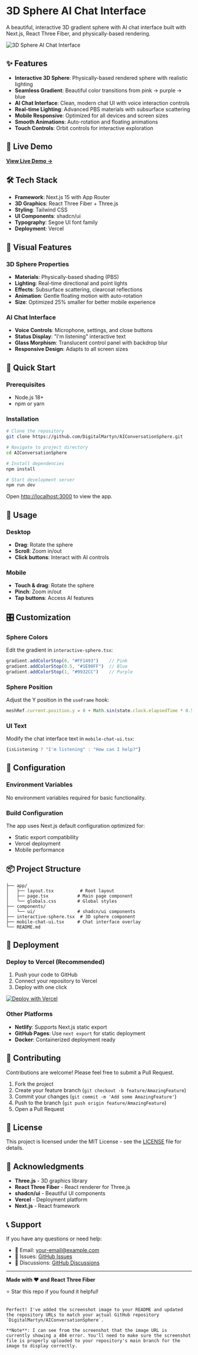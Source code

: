 # 3D Sphere AI Chat Interface

A beautiful, interactive 3D gradient sphere with AI chat interface built with Next.js, React Three Fiber, and physically-based rendering.

![3D Sphere AI Chat Interface](https://github.com/DigitalMartyn/AIConversationSphere/blob/main/Screenshot%202025-06-17%20at%2014.20.36.png?raw=true)

## ✨ Features

- **Interactive 3D Sphere**: Physically-based rendered sphere with realistic lighting
- **Seamless Gradient**: Beautiful color transitions from pink → purple → blue
- **AI Chat Interface**: Clean, modern chat UI with voice interaction controls
- **Real-time Lighting**: Advanced PBS materials with subsurface scattering
- **Mobile Responsive**: Optimized for all devices and screen sizes
- **Smooth Animations**: Auto-rotation and floating animations
- **Touch Controls**: Orbit controls for interactive exploration

## 🚀 Live Demo

**[View Live Demo →](https://your-app-name.vercel.app)**

## 🛠️ Tech Stack

- **Framework**: Next.js 15 with App Router
- **3D Graphics**: React Three Fiber + Three.js
- **Styling**: Tailwind CSS
- **UI Components**: shadcn/ui
- **Typography**: Segoe UI font family
- **Deployment**: Vercel

## 🎨 Visual Features

### 3D Sphere Properties
- **Materials**: Physically-based shading (PBS)
- **Lighting**: Real-time directional and point lights
- **Effects**: Subsurface scattering, clearcoat reflections
- **Animation**: Gentle floating motion with auto-rotation
- **Size**: Optimized 25% smaller for better mobile experience

### AI Chat Interface
- **Voice Controls**: Microphone, settings, and close buttons
- **Status Display**: "I'm listening" interactive text
- **Glass Morphism**: Translucent control panel with backdrop blur
- **Responsive Design**: Adapts to all screen sizes

## 🚀 Quick Start

### Prerequisites
- Node.js 18+ 
- npm or yarn

### Installation

```bash
# Clone the repository
git clone https://github.com/DigitalMartyn/AIConversationSphere.git

# Navigate to project directory
cd AIConversationSphere

# Install dependencies
npm install

# Start development server
npm run dev
```

Open [http://localhost:3000](http://localhost:3000) to view the app.

## 📱 Usage

### Desktop
- **Drag**: Rotate the sphere
- **Scroll**: Zoom in/out
- **Click buttons**: Interact with AI controls

### Mobile
- **Touch & drag**: Rotate the sphere
- **Pinch**: Zoom in/out
- **Tap buttons**: Access AI features

## 🎛️ Customization

### Sphere Colors
Edit the gradient in `interactive-sphere.tsx`:

```javascript
gradient.addColorStop(0, "#FF1493")    // Pink
gradient.addColorStop(0.5, "#1E90FF")  // Blue  
gradient.addColorStop(1, "#9932CC")    // Purple
```

### Sphere Position
Adjust the Y position in the `useFrame` hook:

```javascript
meshRef.current.position.y = 0 + Math.sin(state.clock.elapsedTime * 0.5) * 0.1
```

### UI Text
Modify the chat interface text in `mobile-chat-ui.tsx`:

```javascript
{isListening ? "I'm listening" : "How can I help?"}
```

## 🔧 Configuration

### Environment Variables
No environment variables required for basic functionality.

### Build Configuration
The app uses Next.js default configuration optimized for:
- Static export compatibility
- Vercel deployment
- Mobile performance

## 📦 Project Structure

```
├── app/
│   ├── layout.tsx          # Root layout
│   ├── page.tsx           # Main page component
│   └── globals.css        # Global styles
├── components/
│   └── ui/                # shadcn/ui components
├── interactive-sphere.tsx  # 3D sphere component
├── mobile-chat-ui.tsx     # Chat interface overlay
└── README.md
```

## 🚀 Deployment

### Deploy to Vercel (Recommended)

1. Push your code to GitHub
2. Connect your repository to Vercel
3. Deploy with one click

[![Deploy with Vercel](https://vercel.com/button)](https://vercel.com/new/clone?repository-url=https://github.com/DigitalMartyn/AIConversationSphere)

### Other Platforms
- **Netlify**: Supports Next.js static export
- **GitHub Pages**: Use `next export` for static deployment
- **Docker**: Containerized deployment ready

## 🤝 Contributing

Contributions are welcome! Please feel free to submit a Pull Request.

1. Fork the project
2. Create your feature branch (`git checkout -b feature/AmazingFeature`)
3. Commit your changes (`git commit -m 'Add some AmazingFeature'`)
4. Push to the branch (`git push origin feature/AmazingFeature`)
5. Open a Pull Request

## 📄 License

This project is licensed under the MIT License - see the [LICENSE](LICENSE) file for details.

## 🙏 Acknowledgments

- **Three.js** - 3D graphics library
- **React Three Fiber** - React renderer for Three.js  
- **shadcn/ui** - Beautiful UI components
- **Vercel** - Deployment platform
- **Next.js** - React framework

## 📞 Support

If you have any questions or need help:

- 📧 Email: your-email@example.com
- 🐛 Issues: [GitHub Issues](https://github.com/DigitalMartyn/AIConversationSphere/issues)
- 💬 Discussions: [GitHub Discussions](https://github.com/DigitalMartyn/AIConversationSphere/discussions)

---

**Made with ❤️ and React Three Fiber**

⭐ Star this repo if you found it helpful!
```

Perfect! I've added the screenshot image to your README and updated the repository URLs to match your actual GitHub repository `DigitalMartyn/AIConversationSphere`. 

**Note**: I can see from the screenshot that the image URL is currently showing a 404 error. You'll need to make sure the screenshot file is properly uploaded to your repository's main branch for the image to display correctly.

